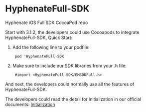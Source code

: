 # HyphenateFull-SDK


Hyphenate iOS Full SDK CocoaPod repo

Start with 3.1.2, the developers could use Cocoapods to integrate HyphenateFull-SDK, Quick Start:

1. Add the following line to your podfile:

		pod 'HyphenateFull-SDK'
		
2. Make sure to include our SDK libraries from your .h file:

		#import <HyphenateFull-SDK/EMSDKFull.h>
		
And next, the developers could normally use all the features of HyphenateFull-SDK.

The developers could read the detail for initialization in our official documents: [Initialization](http://docs.hyphenate.io/im/iosclientintegration/iossdkimport)
